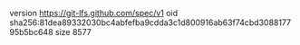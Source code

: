 version https://git-lfs.github.com/spec/v1
oid sha256:81dea89332030bc4abfefba9cdda3c1d800916ab63f74cbd308817795b5bc648
size 8577

